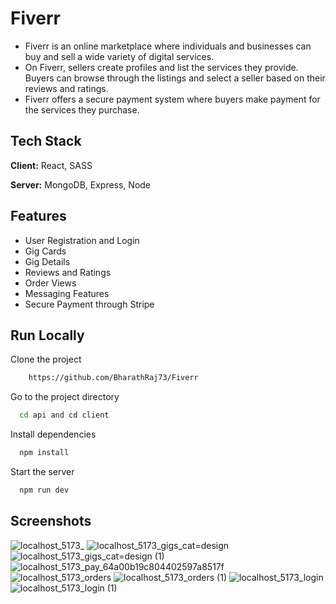 # Fiverr

- Fiverr is an online marketplace where individuals and businesses can buy and sell a wide variety of digital services. 
- On Fiverr, sellers create profiles and list the services they provide. Buyers can browse through the listings and select a seller based on their reviews and ratings.
- Fiverr offers a secure payment system where buyers make payment for the services they purchase. 

## Tech Stack

**Client:** React, SASS

**Server:** MongoDB, Express, Node

## Features

- User Registration and Login
- Gig Cards
- Gig Details
- Reviews and Ratings
- Order Views
- Messaging Features
- Secure Payment through Stripe

## Run Locally

Clone the project

```bash
    https://github.com/BharathRaj73/Fiverr
```

Go to the project directory

```bash
  cd api and cd client
```

Install dependencies

```bash
  npm install
```

Start the server

```bash
  npm run dev
```

## Screenshots
![localhost_5173_](https://github.com/BharathRaj73/Fiverr/assets/92433654/12d1ca93-fd71-4c79-b5e3-ba774b54b4c4)
![localhost_5173_gigs_cat=design](https://github.com/BharathRaj73/Fiverr/assets/92433654/a17d9e17-ade5-441d-a17c-b2c667fc140f)
![localhost_5173_gigs_cat=design (1)](https://github.com/BharathRaj73/Fiverr/assets/92433654/3cabb38f-1c25-4d67-a321-82521a1f438d)
![localhost_5173_pay_64a00b19c804402597a8517f](https://github.com/BharathRaj73/Fiverr/assets/92433654/a7acf9dc-5418-4639-9375-bb9ca737dda5)
![localhost_5173_orders](https://github.com/BharathRaj73/Fiverr/assets/92433654/450a104f-f28a-4e54-a567-6d01b8afbabf)
![localhost_5173_orders (1)](https://github.com/BharathRaj73/Fiverr/assets/92433654/efa97c6d-0855-475d-a451-4ac49736677f)
![localhost_5173_login](https://github.com/BharathRaj73/Fiverr/assets/92433654/cb362a6b-a160-4a2a-b257-64879e8b78d9)
![localhost_5173_login (1)](https://github.com/BharathRaj73/Fiverr/assets/92433654/59ece7e7-f8e6-4816-a792-a285688ffbd2)
